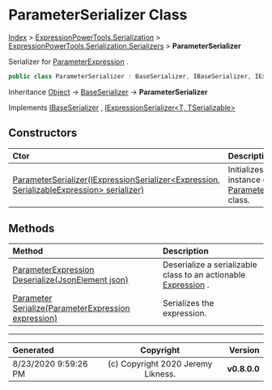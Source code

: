 ﻿# ParameterSerializer Class

[Index](../index.md) > [ExpressionPowerTools.Serialization](ExpressionPowerTools.Serialization.a.md) > [ExpressionPowerTools.Serialization.Serializers](ExpressionPowerTools.Serialization.Serializers.n.md) > **ParameterSerializer**

Serializer for [ParameterExpression](https://docs.microsoft.com/dotnet/api/system.linq.expressions.parameterexpression) .

```csharp
public class ParameterSerializer : BaseSerializer, IBaseSerializer, IExpressionSerializer<ParameterExpression, Parameter>
```

Inheritance [Object](https://docs.microsoft.com/dotnet/api/system.object) → [BaseSerializer](ExpressionPowerTools.Serialization.Serializers.BaseSerializer.cs.md) → **ParameterSerializer**

Implements  [IBaseSerializer](ExpressionPowerTools.Serialization.Signatures.IBaseSerializer.i.md) ,  [IExpressionSerializer&lt;T, TSerializable>](ExpressionPowerTools.Serialization.Signatures.IExpressionSerializer`2.i.md) 

## Constructors

| Ctor | Description |
| :-- | :-- |
| [ParameterSerializer(IExpressionSerializer&lt;Expression, SerializableExpression> serializer)](ExpressionPowerTools.Serialization.Serializers.ParameterSerializer.ctor.md#parameterserializeriexpressionserializerexpression-serializableexpression-serializer) | Initializes a new instance of the [ParameterSerializer](ExpressionPowerTools.Serialization.Serializers.ParameterSerializer.cs.md) class. |
## Methods

| Method | Description |
| :-- | :-- |
| [ParameterExpression Deserialize(JsonElement json)](ParameterSerializer-Deserialize.m.md) | Deserialize a serializable class to an actionable [Expression](https://docs.microsoft.com/dotnet/api/system.linq.expressions.expression) . |
| [Parameter Serialize(ParameterExpression expression)](ParameterSerializer-Serialize.m.md) | Serializes the expression. |

---

| Generated | Copyright | Version |
| :-- | :-: | --: |
| 8/23/2020 9:59:26 PM | (c) Copyright 2020 Jeremy Likness. | **v0.8.0.0** |
